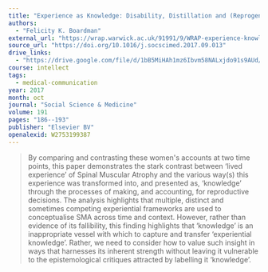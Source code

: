 ```yaml
---
title: "Experience as Knowledge: Disability, Distillation and (Reprogenetic) Decision-Making"
authors:
  - "Felicity K. Boardman"
external_url: "https://wrap.warwick.ac.uk/91991/9/WRAP-experience-knowledge-disability-distillation-making-Boardman-2017.pdf"
source_url: "https://doi.org/10.1016/j.socscimed.2017.09.013"
drive_links:
  - "https://drive.google.com/file/d/1bB5MiHAh1mz6Ibvm58NALxjdo91s9AUd/view?usp=drivesdk"
course: intellect
tags:
  - medical-communication
year: 2017
month: oct
journal: "Social Science & Medicine"
volume: 191
pages: "186--193"
publisher: "Elsevier BV"
openalexid: W2753199387
---
```


> By comparing and contrasting these women's accounts at two time points, this paper demonstrates the stark contrast between ‘lived experience’ of Spinal Muscular Atrophy and the various way(s) this experience was transformed into, and presented as, ‘knowledge’ through the processes of making, and accounting, for reproductive decisions.
> The analysis highlights that multiple, distinct and sometimes competing experiential frameworks are used to conceptualise SMA across time and context.
> However, rather than evidence of its fallibility, this finding highlights that ‘knowledge’ is an inappropriate vessel with which to capture and transfer ‘experiential knowledge’.
> Rather, we need to consider how to value such insight in ways that harnesses its inherent strength without leaving it vulnerable to the epistemological critiques attracted by labelling it ‘knowledge’.
